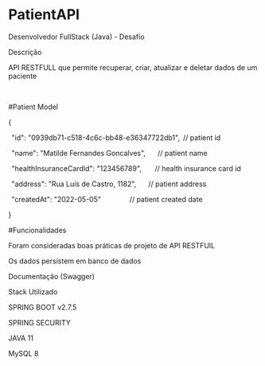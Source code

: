 # PatientAPI

Desenvolvedor FullStack (Java) - Desafio   

Descrição  

API RESTFULL que permite recuperar, criar, atualizar e deletar dados de um paciente  

  

#Patient Model  

{  

  "id": "0939db71-c518-4c6c-bb48-e36347722db1",  // patient id   

  "name": "Matilde Fernandes Goncalves",         // patient name  

  "healthInsuranceCardId": "123456789",          // health insurance card id  

  "address": "Rua Luís de Castro, 1182",         // patient address  

  "createdAt": "2022-05-05"                      // patient created date  

}  

#Funcionalidades  

Foram consideradas boas práticas de projeto de API RESTFUlL  

Os dados persistem em banco de dados  

Documentação (Swagger)
  
  
Stack Utilizado  

SPRING BOOT v2.7.5 

SPRING SECURITY

JAVA 11

MySQL 8  
